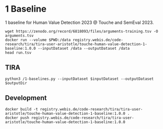 1 Baseline
==========
1 baseline for Human Value Detection 2023 @ Touche and SemEval 2023.

```
wget https://zenodo.org/record/6818093/files/arguments-training.tsv -O arguments.tsv
docker run --volume $PWD:/data registry.webis.de/code-research/tira/tira-user-aristotle/touche-human-value-detection-1-baseline:1.0.0 --inputDataset /data --outputDataset /data
head run.tsv
```


TIRA
----
```
python3 /1-baselines.py --inputDataset $inputDataset --outputDataset $outputDir
```


Development
-----------
```
docker build -t registry.webis.de/code-research/tira/tira-user-aristotle/touche-human-value-detection-1-baseline:1.0.0 .
docker push registry.webis.de/code-research/tira/tira-user-aristotle/touche-human-value-detection-1-baseline:1.0.0
```

